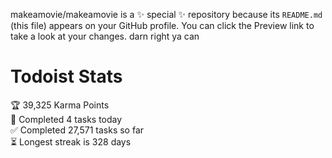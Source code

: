 makeamovie/makeamovie is a ✨ special ✨ repository because its `README.md` (this file) appears on your GitHub profile.
You can click the Preview link to take a look at your changes. darn right ya can

# Todoist Stats

<!-- TODO-IST:START -->
🏆  39,325 Karma Points           
🌸  Completed 4 tasks today           
✅  Completed 27,571 tasks so far           
⏳  Longest streak is 328 days
<!-- TODO-IST:END -->